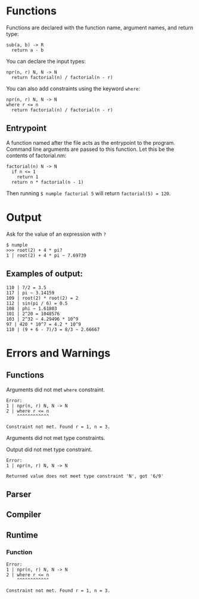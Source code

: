 # Functions
Functions are declared with the function name, argument names, and return type:
```
sub(a, b) -> R
  return a - b
```
You can declare the input types:
```
npr(n, r) N, N -> N
  return factorial(n) / factorial(n - r)
```
You can also add constraints using the keyword `where`:
```
npr(n, r) N, N -> N
where r <= n
  return factorial(n) / factorial(n - r)
```
## Entrypoint
A function named after the file acts as the entrypoint to the program. Command line arguments are passed to this function. Let this be the contents of factorial.nm:
```
factorial(n) N -> N
  if n <= 1
    return 1
  return n * factorial(n - 1)
```
Then running `$ numple factorial 5` will return `factorial(5) = 120`.

# Output
Ask for the value of an expression with `?`
```
$ numple
>>> root(2) + 4 * pi?
1 | root(2) + 4 * pi ~ 7.69739
```
## Examples of output:
```
110 | 7/2 = 3.5
117 | pi ~ 3.14159
109 | root(2) * root(2) = 2
112 | sin(pi / 6) = 0.5
108 | phi ~ 1.61803
101 | 2^20 = 1048576
103 | 2^32 ~ 4.29496 * 10^9
97 | 420 * 10^7 = 4.2 * 10^9
110 | (9 + 6 - 7)/3 = 8/3 ~ 2.66667
```
# Errors and Warnings
## Functions
Arguments did not met `where` constraint.
```
Error:
1 | npr(n, r) N, N -> N
2 | where r <= n
    ^^^^^^^^^^^^

Constraint not met. Found r = 1, n = 3.
```
Arguments did not met type constraints.

Output did not met type constraint.
```
Error:
1 | npr(n, r) N, N -> N

Returned value does not meet type constraint 'N', got '6/9'
```
## Parser
## Compiler
## Runtime
### Function
```
Error:
1 | npr(n, r) N, N -> N
2 | where r <= n
    ^^^^^^^^^^^^

Constraint not met. Found r = 1, n = 3.
```
```
